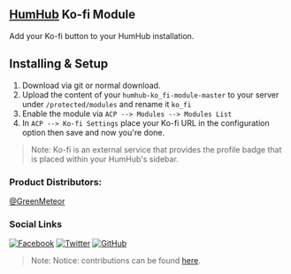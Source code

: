 
## [HumHub](https://www.humhub.org/en) Ko-fi Module

Add your Ko-fi button to your HumHub installation.

## Installing & Setup
1. Download via git or normal download.
2. Upload the content of your `humhub-ko_fi-module-master` to your server under `/protected/modules` and rename it `ko_fi`
3. Enable the module via `ACP --> Modules --> Modules List`
4. In `ACP --> Ko-fi Settings` place your Ko-fi URL in the configuration option then save and now you're done.

> Note: Ko-fi is an external service that provides the profile badge that is placed within your HumHub's sidebar.

### __Product Distributors:__
[@GreenMeteor](https://github.com/GreenMeteor)

### Social Links
[![Facebook](http://www.godolphin.org/wp-content/uploads/2015/01/Facebook-Icon-1021x1024-100x100.png)](https://www.facebook.com/realGreenMeteor) [![Twitter](https://media-exp2.licdn.com/mpr/mpr/shrink_100_100/AAEAAQAAAAAAAATdAAAAJGVhNWFjN2Q5LTYzNjYtNDU4YS04ZjcwLWEyMTNhZDA5NTgxNQ.png)](https://twitter.com/realGreenMeteor) [![GitHub](https://cdn.inquisitr.com/wp-content/uploads/2015/05/Github-100x100.jpg)](https://github.com/GreenMeteor)

> Note: Notice: contributions can be found [here](https://github.com/GreenMeteor/humhub-ko_fi-module/blob/master/.github/CONTRIBUTORS.md).
